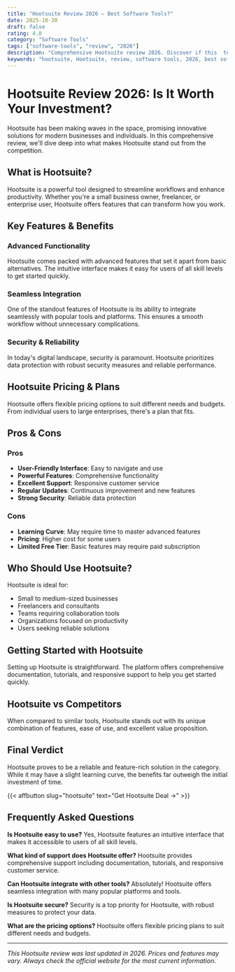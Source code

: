 ```yaml
---
title: "Hootsuite Review 2026 – Best Software Tools?"
date: 2025-10-30
draft: false
rating: 4.8
category: "Software Tools"
tags: ["software-tools", "review", "2026"]
description: "Comprehensive Hootsuite review 2026. Discover if this  tool is the best choice for your needs."
keywords: "hootsuite, Hootsuite, review, software tools, 2026, best software tools"
---
```


# Hootsuite Review 2026: Is It Worth Your Investment?

Hootsuite has been making waves in the  space, promising innovative solutions for modern businesses and individuals. In this comprehensive review, we'll dive deep into what makes Hootsuite stand out from the competition.

## What is Hootsuite?

Hootsuite is a powerful  tool designed to streamline workflows and enhance productivity. Whether you're a small business owner, freelancer, or enterprise user, Hootsuite offers features that can transform how you work.

## Key Features & Benefits

### Advanced Functionality
Hootsuite comes packed with advanced features that set it apart from basic alternatives. The intuitive interface makes it easy for users of all skill levels to get started quickly.

### Seamless Integration
One of the standout features of Hootsuite is its ability to integrate seamlessly with popular tools and platforms. This ensures a smooth workflow without unnecessary complications.

### Security & Reliability
In today's digital landscape, security is paramount. Hootsuite prioritizes data protection with robust security measures and reliable performance.

## Hootsuite Pricing & Plans

Hootsuite offers flexible pricing options to suit different needs and budgets. From individual users to large enterprises, there's a plan that fits.

## Pros & Cons

### Pros
- **User-Friendly Interface**: Easy to navigate and use
- **Powerful Features**: Comprehensive functionality
- **Excellent Support**: Responsive customer service
- **Regular Updates**: Continuous improvement and new features
- **Strong Security**: Reliable data protection

### Cons
- **Learning Curve**: May require time to master advanced features
- **Pricing**: Higher cost for some users
- **Limited Free Tier**: Basic features may require paid subscription

## Who Should Use Hootsuite?

Hootsuite is ideal for:
- Small to medium-sized businesses
- Freelancers and consultants
- Teams requiring collaboration tools
- Organizations focused on productivity
- Users seeking reliable  solutions

## Getting Started with Hootsuite

Setting up Hootsuite is straightforward. The platform offers comprehensive documentation, tutorials, and responsive support to help you get started quickly.

## Hootsuite vs Competitors

When compared to similar tools, Hootsuite stands out with its unique combination of features, ease of use, and excellent value proposition.

## Final Verdict

Hootsuite proves to be a reliable and feature-rich solution in the  category. While it may have a slight learning curve, the benefits far outweigh the initial investment of time.

{{< affbutton slug="hootsuite" text="Get Hootsuite Deal →" >}}

## Frequently Asked Questions

**Is Hootsuite easy to use?**
Yes, Hootsuite features an intuitive interface that makes it accessible to users of all skill levels.

**What kind of support does Hootsuite offer?**
Hootsuite provides comprehensive support including documentation, tutorials, and responsive customer service.

**Can Hootsuite integrate with other tools?**
Absolutely! Hootsuite offers seamless integration with many popular platforms and tools.

**Is Hootsuite secure?**
Security is a top priority for Hootsuite, with robust measures to protect your data.

**What are the pricing options?**
Hootsuite offers flexible pricing plans to suit different needs and budgets.

---

*This Hootsuite review was last updated in 2026. Prices and features may vary. Always check the official website for the most current information.*
